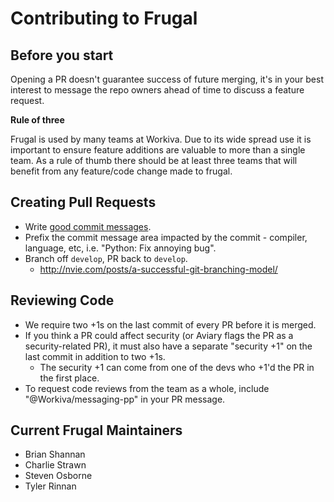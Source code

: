 Contributing to Frugal
=======================

## Before you start

Opening a PR doesn't guarantee success of future merging, it's in your best interest to message the repo owners ahead of time to discuss a feature request. 

**Rule of three**

Frugal is used by many teams at Workiva. Due to its wide spread use it is important to ensure feature additions are valuable to more than a single team. As a rule of thumb there should be at least three teams that will benefit from any feature/code change made to frugal.

Creating Pull Requests
----------------------

 * Write [good commit messages](http://tbaggery.com/2008/04/19/a-note-about-git-commit-messages.html).
 * Prefix the commit message area impacted by the commit - compiler, language, etc, i.e. "Python: Fix annoying bug".
 * Branch off `develop`, PR back to `develop`.
 	* http://nvie.com/posts/a-successful-git-branching-model/

Reviewing Code
--------------

 - We require two +1s on the last commit of every PR before it is merged.
 - If you think a PR could affect security (or Aviary flags the PR as a
   security-related PR), it must also have a separate "security +1" on the last
   commit in addition to two +1s.
    - The security +1 can come from one of the devs who +1'd the PR in the first
      place.
 - To request code reviews from the team as a whole, include "@Workiva/messaging-pp" in your PR message.

Current Frugal Maintainers
------------------------------

 - Brian Shannan
 - Charlie Strawn
 - Steven Osborne
 - Tyler Rinnan
